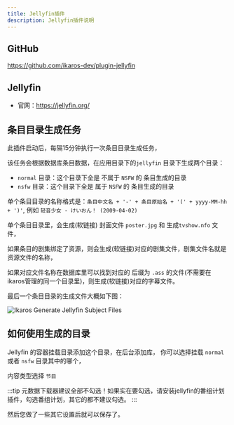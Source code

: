 ```yaml
---
title: Jellyfin插件
description: Jellyfin插件说明
---
```


## GitHub

<https://github.com/ikaros-dev/plugin-jellyfin>

## Jellyfin

- 官网：<https://jellyfin.org/>

## 条目目录生成任务

此插件启动后，每隔15分钟执行一次条目目录生成任务，

该任务会根据数据库条目数据，在应用目录下的`jellyfin` 目录下生成两个目录：

- `normal` 目录：这个目录下全是 不属于 `NSFW` 的 条目生成的目录
- `nsfw` 目录：这个目录下全是 属于 `NSFW` 的 条目生成的目录

单个条目目录的名称格式是：`条目中文名 + '-' + 条目原始名 + '(' + yyyy-MM-hh + ')'`, 例如 `轻音少女 - けいおん！ (2009-04-02)`

单个条目目录里，会生成(软链接) 封面文件 `poster.jpg` 和 生成`tvshow.nfo` 文件，

如果条目的剧集绑定了资源，则会生成(软链接)对应的剧集文件，剧集文件名就是资源文件的名称，

如果对应文件名称在数据库里可以找到对应的 后缀为 `.ass` 的文件(不需要在ikaros管理的同一个目录里)，则生成(软链接)对应的字幕文件。

最后一个条目目录的生成文件大概如下图：

![Ikaros Generate Jellyfin Subject Files](/img/plugins-plugin-jellyfin/Snipaste_2023-07-30_15-28-48.png)

## 如何使用生成的目录

Jellyfin 的容器挂载目录添加这个目录，在后台添加库，
你可以选择挂载 `normal` 或者 `nsfw` 目录其中的哪个，

内容类型选择 `节目`

:::tip
元数据下载器建议全部不勾选！如果实在要勾选，请安装jellyfin的番组计划插件，勾选番组计划，其它的都不建议勾选。
:::

然后您做了一些其它设置后就可以保存了。
